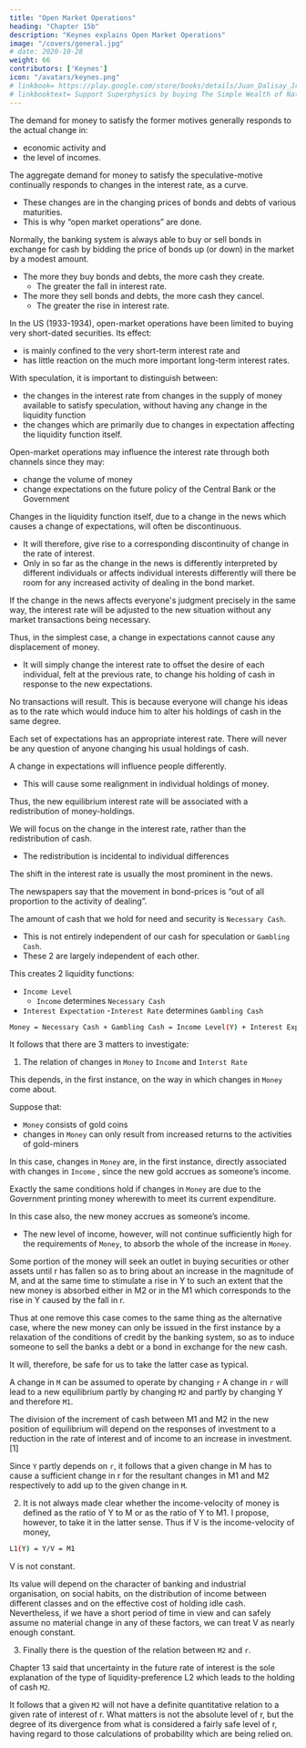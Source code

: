 ```yaml
---
title: "Open Market Operations"
heading: "Chapter 15b"
description: "Keynes explains Open Market Operations"
image: "/covers/general.jpg"
# date: 2020-10-28
weight: 66
contributors: ['Keynes']
icon: "/avatars/keynes.png"
# linkbook= https://play.google.com/store/books/details/Juan_Dalisay_Jr_The_Simple_Wealth_of_Nations_by_Ad?id=BjnPDwAAQBAJ
# linkbooktext= Support Superphysics by buying The Simple Wealth of Nations
---
```



The demand for money to satisfy the former motives generally responds to the actual change in:
- economic activity and
- the level of incomes.

The aggregate demand for money to satisfy the speculative-motive continually responds to changes in the interest rate, as a curve. 
- These changes are in the changing prices of bonds and debts of various maturities.
- This is why “open market operations” are done.

Normally, the banking system is always able to buy or sell bonds in exchange for cash by bidding the price of bonds up (or down) in the market by a modest amount.
- The more they buy bonds and debts, the more cash they create.
  - The greater the fall in interest rate.
- The more they sell bonds and debts, the more cash they cancel.
  - The greater the rise in interest rate.

In the US (1933-1934), open-market operations have been limited to buying very short-dated securities. Its effect:
- is mainly confined to the very short-term interest rate and
- has little reaction on the much more important long-term interest rates.

With speculation, it is important to distinguish between:
- the changes in the interest rate from changes in the supply of money available to satisfy speculation, without having any change in the liquidity function
- the changes which are primarily due to changes in expectation affecting the liquidity function itself.

Open-market operations may influence the interest rate through both channels since they may:
- change the volume of money
- change expectations on the future policy of the Central Bank or the Government

Changes in the liquidity function itself, due to a change in the news which causes a change of expectations, will often be discontinuous.
- It will therefore, give rise to a corresponding discontinuity of change in the rate of interest.
- Only in so far as the change in the news is differently interpreted by different individuals or affects individual interests differently will there be room for any increased activity of dealing in the bond market.

If the change in the news affects everyone's judgment precisely in the same way, the interest rate <!-- (as indicated by the prices of bonds and debts) --> will be adjusted <!-- forthwith --> to the new situation without any market transactions being necessary.

Thus, in the simplest case, a change in expectations cannot cause any displacement of money.
- It will simply change the interest rate to offset the desire of each individual, felt at the previous rate, to change his holding of cash in response to the new expectations.

No transactions will result. This is because everyone will change his ideas as to the rate which would induce him to alter his holdings of cash in the same degree.

Each set of expectations has an appropriate interest rate. There will never be any question of anyone changing his usual holdings of cash.

A change in expectations will influence people differently. 
- This will cause some realignment in individual holdings of money.

<!--  different individuals differently by reason partly of differences in environment and the reason for which money is held and partly of differences in knowledge and interpretation of the new situation. -->

Thus, the new equilibrium interest rate will be associated with a redistribution of money-holdings.

We will focus on the change in the interest rate, rather than the redistribution of cash. 
- The redistribution is incidental to individual differences
<!--  whereas the essential phenomenon is that which occurs in the simplest case. -->

The shift in the interest rate is usually the most prominent in the news.

The newspapers say that the movement in bond-prices is “out of all proportion to the activity of dealing”.

<!-- ; — which is as it should be, in view of individuals being much more similar than they are dissimilar in their reaction to news. -->

The amount of cash that we hold for need and security is `Necessary Cash`.
- This is not entirely independent of our cash for speculation or `Gambling Cash`.
- These 2 are largely independent of each other.

<!-- `M1` --> 
 <!-- Ca is the cash for spending and security -->

<!-- `M2` --> <!-- is the cash for speculation -->

This creates 2 liquidity functions: <!--  `L1` and `L2`. -->
- `Income Level`
  - `Income` <!-- `Y` --> determines `Necessary Cash` <!-- `M1` --> 
- `Interest Expectation`
  -`Interest Rate` determines `Gambling Cash`

<!-- - `L1` mainly depends on the level of income.
- `L2` mainly depends on the relation between the current rate of interest and expectation. -->

```bash
Money = Necessary Cash + Gambling Cash = Income Level(Y) + Interest Expectation(Interest Rate)
```
<!-- M = M1 + M2 = L1(Y) + L2(r)  -->

<!-- `L1` is the liquidity function corresponding to an  -->

<!-- `L2` is the liquidity function of the interest rate `r`, which determines `M2`.  -->

It follows that there are 3 matters to investigate:

<!-- 1. the relation of changes in M to Y and r, (ii) what determines the shape of L1, (iii) what determines the shape of L2. -->

1. The relation of changes in `Money` to `Income` <!-- Y --> and `Interst Rate` <!-- r -->

This depends, in the first instance, on the way in which changes in `Money` come about.

Suppose that:
- `Money` consists of gold coins
- changes in `Money` can only result from increased returns to the activities of gold-miners

In this case, changes in `Money` are, in the first instance, directly associated with changes in `Income` <!-- `Y` -->, since the new gold accrues as someone’s income.

Exactly the same conditions hold if changes in `Money` are due to the Government printing money wherewith to meet its current expenditure.

In this case also, the new money accrues as someone’s income.
- The new level of income, however, will not continue sufficiently high for the requirements of <!-- M -->`Money`, to absorb the whole of the increase in `Money`<!-- M -->.

Some portion of the money will seek an outlet in buying securities or other assets until r has fallen so as to bring about an increase in the magnitude of M, and at the same time to stimulate a rise in Y to such an extent that the new money is absorbed either in M2 or in the M1 which corresponds to the rise in Y caused by the fall in r.

Thus at one remove this case comes to the same thing as the alternative case, where the new money can only be issued in the first instance by a relaxation of the conditions of credit by the banking system, so as to induce someone to sell the banks a debt or a bond in exchange for the new cash.

It will, therefore, be safe for us to take the latter case as typical.

A change in `M` can be assumed to operate by changing `r`
A change in `r` will lead to a new equilibrium partly by changing `M2` and partly by changing Y and therefore `M1`.

The division of the increment of cash between M1 and M2 in the new position of equilibrium will depend on the responses of investment to a reduction in the rate of interest and of income to an increase in investment.[1]

Since `Y` partly depends on `r`, it follows that a given change in M has to cause a sufficient change in r for the resultant changes in M1 and M2 respectively to add up to the given change in `M`.


2. It is not always made clear whether the income-velocity of money is defined as the ratio of Y to M or as the ratio of Y to M1. I propose, however, to take it in the latter sense. Thus if V is the income-velocity of money,

```bash
L1(Y) = Y/V = M1
````

V is not constant.

Its value will depend on the character of banking and industrial organisation, on social habits, on the distribution of income between different classes and on the effective cost of holding idle cash.
Nevertheless, if we have a short period of time in view and can safely assume no material change in any of these factors, we can treat V as nearly enough constant.


3. Finally there is the question of the relation between `M2` and `r`.

Chapter 13 said that uncertainty in the future rate of interest is the sole explanation of the type of liquidity-preference L2 which leads to the holding of cash `M2`.

It follows that a given `M2` will not have a definite quantitative relation to a given rate of interest of r.
What matters is not the absolute level of r, but the degree of its divergence from what is considered a fairly safe level of r, having regard to those calculations of probability which are being relied on.


